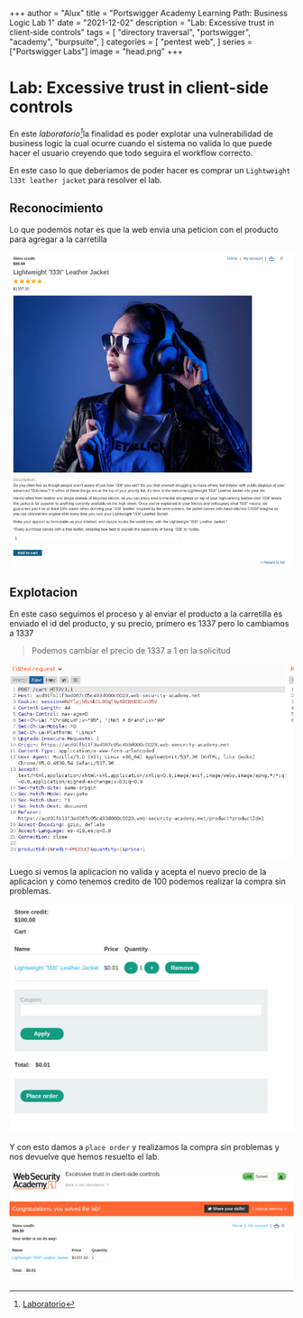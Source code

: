 +++
author = "Alux"
title = "Portswigger Academy Learning Path: Business Logic Lab 1"
date = "2021-12-02"
description = "Lab: Excessive trust in client-side controls"
tags = [
    "directory traversal",
    "portswigger",
    "academy",
    "burpsuite",
]
categories = [
    "pentest web",
]
series = ["Portswigger Labs"]
image = "head.png"
+++

# Lab: Excessive trust in client-side controls

En este <cite>laboratorio[^1]</cite>la finalidad es poder explotar una vulnerabilidad de business logic la cual ocurre cuando el sistema no valida lo que puede hacer el usuario creyendo que todo seguira el workflow correcto.

En este caso lo que deberiamos de poder hacer es comprar un `Lightweight l33t leather jacket` para resolver el lab.

## Reconocimiento

Lo que podemos notar es que la web envia una peticion con el producto para agregar a la carretilla

![Articulo en venta para agregar a la carretilla](articulo.png)

## Explotacion

En este caso seguimos el proceso y al enviar el producto a la carretilla es enviado el id del producto, y su precio, primero es 1337 pero lo cambiamos a 1337

> Podemos cambiar el precio de 1337 a 1 en la solicitud

![Solicitud para enviar a la carretilla](request.png)

Luego si vemos la aplicacion no valida y acepta el nuevo precio de la aplicacion y como tenemos credito de 100 podemos realizar la compra sin problemas.

![Carretilla con los productos](cart.png)

Y con esto damos a `place order` y realizamos la compra sin problemas y nos devuelve que hemos resuelto el lab.

![Laboratorio resuelto](resuelto.png)


[^1]: [Laboratorio](https://portswigger.net/web-security/logic-flaws/examples/lab-logic-flaws-excessive-trust-in-client-side-controls)